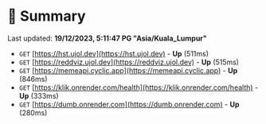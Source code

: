 # 📖 Summary
Last updated: **19/12/2023, 5:11:47 PG "Asia/Kuala_Lumpur"**

- `GET` [https://hst.ujol.dev](https://hst.ujol.dev) - **Up** (511ms)
- `GET` [https://reddviz.ujol.dev](https://reddviz.ujol.dev) - **Up** (515ms)
- `GET` [https://memeapi.cyclic.app](https://memeapi.cyclic.app) - **Up** (846ms)
- `GET` [https://klik.onrender.com/health](https://klik.onrender.com/health) - **Up** (333ms)
- `GET` [https://dumb.onrender.com](https://dumb.onrender.com) - **Up** (280ms)
